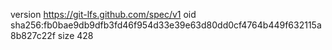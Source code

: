 version https://git-lfs.github.com/spec/v1
oid sha256:fb0bae9db9dfb3fd46f954d33e39e63d80dd0cf4764b449f632115a8b827c22f
size 428
